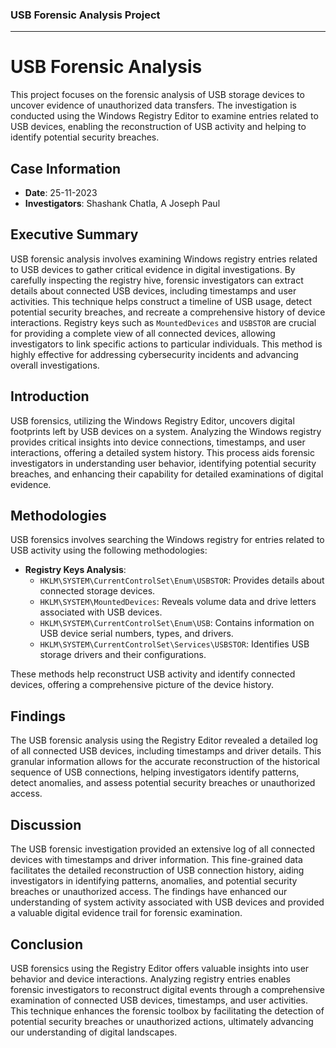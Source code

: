 ### **USB Forensic Analysis Project**

---

# USB Forensic Analysis

This project focuses on the forensic analysis of USB storage devices to uncover evidence of unauthorized data transfers. The investigation is conducted using the Windows Registry Editor to examine entries related to USB devices, enabling the reconstruction of USB activity and helping to identify potential security breaches.

## **Case Information**

- **Date**: 25-11-2023
- **Investigators**: Shashank Chatla, A Joseph Paul

## **Executive Summary**

USB forensic analysis involves examining Windows registry entries related to USB devices to gather critical evidence in digital investigations. By carefully inspecting the registry hive, forensic investigators can extract details about connected USB devices, including timestamps and user activities. This technique helps construct a timeline of USB usage, detect potential security breaches, and recreate a comprehensive history of device interactions. Registry keys such as `MountedDevices` and `USBSTOR` are crucial for providing a complete view of all connected devices, allowing investigators to link specific actions to particular individuals. This method is highly effective for addressing cybersecurity incidents and advancing overall investigations.

## **Introduction**

USB forensics, utilizing the Windows Registry Editor, uncovers digital footprints left by USB devices on a system. Analyzing the Windows registry provides critical insights into device connections, timestamps, and user interactions, offering a detailed system history. This process aids forensic investigators in understanding user behavior, identifying potential security breaches, and enhancing their capability for detailed examinations of digital evidence.

## **Methodologies**

USB forensics involves searching the Windows registry for entries related to USB activity using the following methodologies:

- **Registry Keys Analysis**:
  - `HKLM\SYSTEM\CurrentControlSet\Enum\USBSTOR`: Provides details about connected storage devices.
  - `HKLM\SYSTEM\MountedDevices`: Reveals volume data and drive letters associated with USB devices.
  - `HKLM\SYSTEM\CurrentControlSet\Enum\USB`: Contains information on USB device serial numbers, types, and drivers.
  - `HKLM\SYSTEM\CurrentControlSet\Services\USBSTOR`: Identifies USB storage drivers and their configurations.

These methods help reconstruct USB activity and identify connected devices, offering a comprehensive picture of the device history.

## **Findings**

The USB forensic analysis using the Registry Editor revealed a detailed log of all connected USB devices, including timestamps and driver details. This granular information allows for the accurate reconstruction of the historical sequence of USB connections, helping investigators identify patterns, detect anomalies, and assess potential security breaches or unauthorized access.

## **Discussion**

The USB forensic investigation provided an extensive log of all connected devices with timestamps and driver information. This fine-grained data facilitates the detailed reconstruction of USB connection history, aiding investigators in identifying patterns, anomalies, and potential security breaches or unauthorized access. The findings have enhanced our understanding of system activity associated with USB devices and provided a valuable digital evidence trail for forensic examination.

## **Conclusion**

USB forensics using the Registry Editor offers valuable insights into user behavior and device interactions. Analyzing registry entries enables forensic investigators to reconstruct digital events through a comprehensive examination of connected USB devices, timestamps, and user activities. This technique enhances the forensic toolbox by facilitating the detection of potential security breaches or unauthorized actions, ultimately advancing our understanding of digital landscapes.
